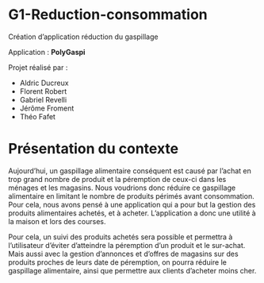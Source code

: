 # G1-Reduction-consommation

Création d’application réduction du gaspillage

Application : **PolyGaspi**

Projet réalisé par :
  - Aldric Ducreux
  - Florent Robert
  - Gabriel Revelli
  - Jérôme Froment 
  - Théo Fafet

# Présentation du contexte

Aujourd’hui, un gaspillage alimentaire conséquent est causé par l’achat en trop grand nombre de produit et la péremption de ceux-ci dans les ménages et les magasins. Nous voudrions donc réduire ce gaspillage alimentaire en limitant le nombre de produits périmés avant consommation. Pour cela, nous avons pensé à une application qui a pour but la gestion des produits alimentaires achetés, et à acheter. L’application a donc une utilité à la maison et lors des courses.

Pour cela, un suivi des produits achetés sera possible et permettra à l’utilisateur d’éviter d’atteindre la péremption d’un produit et le sur-achat. Mais aussi avec la gestion d’annonces et d’offres de magasins sur des produits proches de leurs date de péremption, on pourra réduire le gaspillage alimentaire, ainsi que permettre aux clients d’acheter moins cher.


